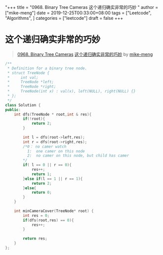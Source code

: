 "+++
title = "0968. Binary Tree Cameras 这个递归确实非常的巧妙 "
author = ["mike-meng"]
date = 2019-12-25T00:33:00+08:00
tags = ["Leetcode", "Algorithms", ]
categories = ["leetcode"]
draft = false
+++

# 这个递归确实非常的巧妙

> [0968. Binary Tree Cameras](https://leetcode-cn.com/problems/binary-tree-cameras/)
> [这个递归确实非常的巧妙](https://leetcode-cn.com/problems/binary-tree-cameras/solution/zhe-ge-di-gui-que-shi-fei-chang-de-qiao-miao-by-mi/) by [mike-meng](https://leetcode-cn.com/u/mike-meng/)

```c++
/**
 * Definition for a binary tree node.
 * struct TreeNode {
 *     int val;
 *     TreeNode *left;
 *     TreeNode *right;
 *     TreeNode(int x) : val(x), left(NULL), right(NULL) {}
 * };
 */
class Solution {
public:
    int dfs(TreeNode * root,int & res){
        if(!root){
            return 2;
        }
        
        int l = dfs(root->left,res);
        int r = dfs(root->right,res);
        /*0： no camer watch
          1:  one camer on this node
          2:  no camer on this node, but child has camer
        */
        if( l == 0 || r == 0){
            res++;
            return 1;
        }else if(l == 1 || r == 1){
            return 2;
        }else{
            return 0;
        }
    }
    
    int minCameraCover(TreeNode* root) {
        int res = 0;
        if(dfs(root,res) == 0){
            res++;
        }
        
        return res;
    }
};
```